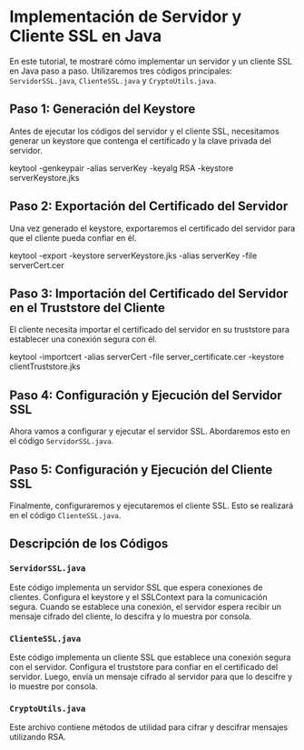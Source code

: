 # Implementación de Servidor y Cliente SSL en Java

En este tutorial, te mostraré cómo implementar un servidor y un cliente SSL en Java paso a paso. Utilizaremos tres códigos principales: `ServidorSSL.java`, `ClienteSSL.java` y `CryptoUtils.java`.

## Paso 1: Generación del Keystore

Antes de ejecutar los códigos del servidor y el cliente SSL, necesitamos generar un keystore que contenga el certificado y la clave privada del servidor.

keytool -genkeypair -alias serverKey -keyalg RSA -keystore serverKeystore.jks

## Paso 2: Exportación del Certificado del Servidor

Una vez generado el keystore, exportaremos el certificado del servidor para que el cliente pueda confiar en él.

keytool -export -keystore serverKeystore.jks -alias serverKey -file serverCert.cer

## Paso 3: Importación del Certificado del Servidor en el Truststore del Cliente

El cliente necesita importar el certificado del servidor en su truststore para establecer una conexión segura con él.

keytool -importcert -alias serverCert -file server_certificate.cer -keystore clientTruststore.jks

## Paso 4: Configuración y Ejecución del Servidor SSL

Ahora vamos a configurar y ejecutar el servidor SSL. Abordaremos esto en el código `ServidorSSL.java`.

## Paso 5: Configuración y Ejecución del Cliente SSL

Finalmente, configuraremos y ejecutaremos el cliente SSL. Esto se realizará en el código `ClienteSSL.java`.

## Descripción de los Códigos

### `ServidorSSL.java`

Este código implementa un servidor SSL que espera conexiones de clientes. Configura el keystore y el SSLContext para la comunicación segura. Cuando se establece una conexión, el servidor espera recibir un mensaje cifrado del cliente, lo descifra y lo muestra por consola.

### `ClienteSSL.java`

Este código implementa un cliente SSL que establece una conexión segura con el servidor. Configura el truststore para confiar en el certificado del servidor. Luego, envía un mensaje cifrado al servidor para que lo descifre y lo muestre por consola.

### `CryptoUtils.java`

Este archivo contiene métodos de utilidad para cifrar y descifrar mensajes utilizando RSA.
